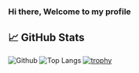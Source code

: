 ### Hi there, Welcome to my profile

## &#x1f4c8; GitHub Stats
![Github](https://github-readme-stats.vercel.app/api?username=scrub-dev&show_icons=true&theme=midnight-purple&count_private=true)
![Top Langs](https://github-readme-stats.vercel.app/api/top-langs/?username=scrub-dev&layout=compact&theme=onedark)
[![trophy](https://github-profile-trophy.vercel.app/?username=scrub-dev&theme=onedark)](https://github.com/ryo-ma/github-profile-trophy)
